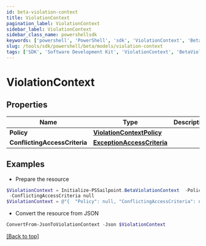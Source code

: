```yaml
---
id: beta-violation-context
title: ViolationContext
pagination_label: ViolationContext
sidebar_label: ViolationContext
sidebar_class_name: powershellsdk
keywords: ['powershell', 'PowerShell', 'sdk', 'ViolationContext', 'BetaViolationContext'] 
slug: /tools/sdk/powershell/beta/models/violation-context
tags: ['SDK', 'Software Development Kit', 'ViolationContext', 'BetaViolationContext']
---
```



# ViolationContext

## Properties

Name | Type | Description | Notes
------------ | ------------- | ------------- | -------------
**Policy** | [**ViolationContextPolicy**](violation-context-policy) |  | [optional] 
**ConflictingAccessCriteria** | [**ExceptionAccessCriteria**](exception-access-criteria) |  | [optional] 

## Examples

- Prepare the resource
```powershell
$ViolationContext = Initialize-PSSailpoint.BetaViolationContext  -Policy null `
 -ConflictingAccessCriteria null
$ViolationContext = @"{  "Policy": null, "ConflictingAccessCriteria": null }"@
```

- Convert the resource from JSON
```powershell
ConvertFrom-JsonToViolationContext -Json $ViolationContext
```


[[Back to top]](#) 

